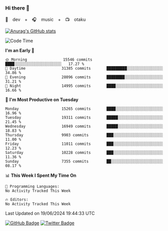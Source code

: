 ### Hi there 👋

🚀　dev　+　🎧　music　+　📺　otaku


[![Anurag's GitHub stats](https://github-readme-stats.vercel.app/api?username=koheitasaka&count_private=true&show_icons=true&theme=monokai)](https://github.com/koheitasaka/github-readme-stats)

<!--START_SECTION:waka-->
![Code Time](http://img.shields.io/badge/Code%20Time-1%2C161%20hrs%2023%20mins-blue)

**I'm an Early 🐤** 

```text
🌞 Morning                15546 commits       ████░░░░░░░░░░░░░░░░░░░░░   17.27 % 
🌆 Daytime                31385 commits       █████████░░░░░░░░░░░░░░░░   34.86 % 
🌃 Evening                28096 commits       ████████░░░░░░░░░░░░░░░░░   31.21 % 
🌙 Night                  14995 commits       ████░░░░░░░░░░░░░░░░░░░░░   16.66 % 
```
📅 **I'm Most Productive on Tuesday** 

```text
Monday                   15265 commits       ████░░░░░░░░░░░░░░░░░░░░░   16.96 % 
Tuesday                  19311 commits       █████░░░░░░░░░░░░░░░░░░░░   21.45 % 
Wednesday                16949 commits       █████░░░░░░░░░░░░░░░░░░░░   18.83 % 
Thursday                 9903 commits        ███░░░░░░░░░░░░░░░░░░░░░░   11.00 % 
Friday                   11011 commits       ███░░░░░░░░░░░░░░░░░░░░░░   12.23 % 
Saturday                 10228 commits       ███░░░░░░░░░░░░░░░░░░░░░░   11.36 % 
Sunday                   7355 commits        ██░░░░░░░░░░░░░░░░░░░░░░░   08.17 % 
```


📊 **This Week I Spent My Time On** 

```text
💬 Programming Languages: 
No Activity Tracked This Week

🔥 Editors: 
No Activity Tracked This Week
```


 Last Updated on 19/06/2024 19:44:33 UTC
<!--END_SECTION:waka-->

[![GitHub Badge](https://img.shields.io/badge/GitHub-100000?style=for-the-badge&logo=github&logoColor=white)](https://github.com/koheitasaka)
[![Twitter Badge](https://img.shields.io/badge/Twitter-1DA1F2?style=for-the-badge&logo=twitter&logoColor=white)](https://twitter.com/sleep_asleep_)
